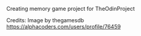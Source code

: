 Creating memory game project for TheOdinProject 


Credits:
Image by thegamesdb https://alphacoders.com/users/profile/76459